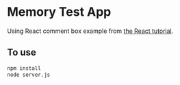 # Memory Test App

Using React comment box example from [the React tutorial](http://facebook.github.io/react/docs/tutorial.html).

## To use

```sh
npm install
node server.js
```

